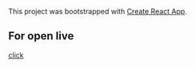This project was bootstrapped with [Create React App](https://github.com/facebook/create-react-app).

## For open live
[click](https://rislam-chat.web.app)
